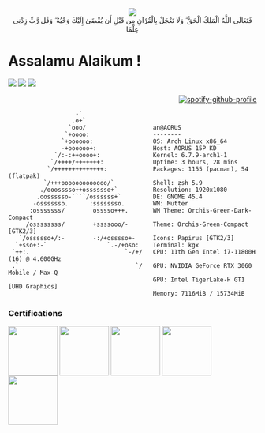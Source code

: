 <div align='center'>
<img src='https://upload.wikimedia.org/wikipedia/commons/7/76/Bismillah.gif'/>
    <div align='center'>فَتَعَالَى اللَّهُ الْمَلِكُ الْحَقُّ ۗ وَلَا تَعْجَلْ بِالْقُرْآنِ مِن قَبْلِ أَن يُقْضَىٰ إِلَيْكَ وَحْيُهُ ۖ وَقُل رَّبِّ زِدْنِي عِلْمًا</div>                           
</div>

# Assalamu Alaikum !   
<div align="center">
<div align="left">
    
![](https://komarev.com/ghpvc/?username=ANGlTHUB&style=for-the-badge)
    <img src="https://img.shields.io/github/followers/ANGlTHUB?logo=GitHub&style=for-the-badge">
    <img src="https://img.shields.io/badge/Arch_Linux-1793D1?style=for-the-badge&logo=arch-linux&logoColor=white">
    <div align="right">
    [![spotify-github-profile](https://spotify-github-profile.vercel.app/api/view?uid=wmdabes&cover_image=true&theme=novatorem&show_offline=false&background_color=121212&interchange=false&bar_color=53b14f&bar_color_cover=false)](https://github.com/kittinan/spotify-github-profile)

</div>
</div>
</div>


```
                   -`
                  .o+`
                 `ooo/                   an@AORUS 
                `+oooo:                  -------- 
               `+oooooo:                 OS: Arch Linux x86_64 
               -+oooooo+:                Host: AORUS 15P KD 
             `/:-:++oooo+:               Kernel: 6.7.9-arch1-1 
            `/++++/+++++++:              Uptime: 3 hours, 28 mins 
           `/++++++++++++++:             Packages: 1155 (pacman), 54 (flatpak) 
          `/+++ooooooooooooo/`           Shell: zsh 5.9 
         ./ooosssso++osssssso+`          Resolution: 1920x1080 
        .oossssso-````/ossssss+`         DE: GNOME 45.4 
       -osssssso.      :ssssssso.        WM: Mutter 
      :osssssss/        osssso+++.       WM Theme: Orchis-Green-Dark-Compact 
     /ossssssss/        +ssssooo/-       Theme: Orchis-Green-Compact [GTK2/3] 
   `/ossssso+/:-        -:/+osssso+-     Icons: Papirus [GTK2/3] 
  `+sso+:-`                 `.-/+oso:    Terminal: kgx 
 `++:.                           `-/+/   CPU: 11th Gen Intel i7-11800H (16) @ 4.600GHz 
 .`                                 `/   GPU: NVIDIA GeForce RTX 3060 Mobile / Max-Q 
                                         GPU: Intel TigerLake-H GT1 [UHD Graphics] 
                                         Memory: 7116MiB / 15734MiB 

```
























<div align="left">
    
### Certifications
  <img align="center" src="https://images.credly.com/images/e053125b-ff30-4a16-90cc-8804a306c4b6/MTA-Windows_Operating_System_Fundamentals-600x600.png" height="100" width="100"   />
  <img align="center" src="https://images.credly.com/images/3f36cda2-b4c2-46ba-a6d8-f11219631451/MTA-Security_Fundamentals-600x600.png" height="100" width="100" />
  <img align="center" src="https://images.credly.com/images/7e0874b9-a282-43cc-9e52-a3a1587301fe/image.png" height="100" width="100" />
  <img align="center" src="https://images.credly.com/images/241488f4-9110-41aa-804e-51a8f8ba430d/MTA-Introduction_to_Programming_Using_HTML_and_CSS-600x600.png"height="100" width="100"  />
  <img align="center" src="https://images.credly.com/images/84ac9eff-b8a2-4683-846b-f59887a73801/Python_101_Data_Science.png" height="100" width="100"  />
</div>

